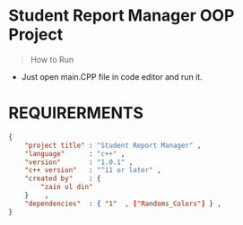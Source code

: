 
# Student Report Manager OOP Project

> How to Run
* Just open main.CPP file in code editor and run it.

# REQUIRERMENTS

``` JSON
{
    "project title" : "Student Report Manager" ,
    "language"      : "c++" ,
    "version"       : "1.0.1" ,
    "c++ version"   : "^11 or later" ,
    "created by"    : {
        "zain ul din"
    }    ,
    "dependencies"  : { "1"  , ["Randoms_Colors"] } ,
}
```
